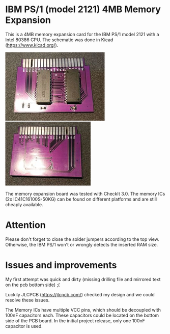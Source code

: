 # IBM PS/1 (model 2121) 4MB Memory Expansion
This is a 4MB memory expansion card for the IBM PS/1 model 2121 with a Intel 80386 CPU.
The schematic was done in Kicad (https://www.kicad.org/).

![Top view](ps1_pictures/board_top_scaled.jpg?raw=true "Top view of the finished board")
![Bottom view](ps1_pictures/board_bottom_scaled.jpg?raw=true "Bottom view of the finished board")

The memory expansion board was tested with CheckIt 3.0.
The memory ICs (2x IC41C16100S-50KG) can be found on different platforms and are still cheaply available.

# Attention
Please don't forget to close the solder jumpers according to the top view.
Otherwise, the IBM PS/1 won't or wrongly detects the inserted RAM size.

# Issues and improvements
My first attempt was quick and dirty (missing drilling file and mirrored text on the pcb bottom side) ;(

Luckily JLCPCB (https://jlcpcb.com/) checked my design and we could resolve these issues.

The Memory ICs have multiple VCC pins, which should be decoupled with 100nF capacitors each.
These capacitors could be located on the bottom side of the PCB board.
In the initial project release, only one 100nF capacitor is used.
